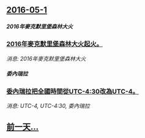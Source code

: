 ## [2016-05-1](/news/2016/05/1/index.md)

##### 2016年麥克默里堡森林大火
### [2016年麥克默里堡森林大火起火。 ](/news/2016/05/1/2016年麥克默里堡森林大火起火.md)
_消息: 2016年麥克默里堡森林大火_

##### 委內瑞拉
### [委內瑞拉把全國時間從UTC-4:30改為UTC-4。 ](/news/2016/05/1/委內瑞拉把全國時間從UTC-4-30改為UTC-4.md)
_消息: UTC-4, UTC-4:30, 委內瑞拉_

## [前一天...](/news/2016/04/26/index.md)

